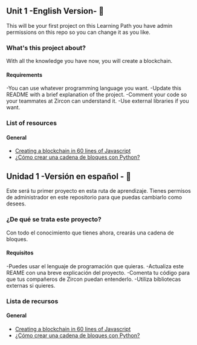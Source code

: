 ## Unit 1 -English Version- 🚀

This will be your first project on this Learning Path you have admin permissions on this repo so you can change it as you like. 

### What's this project about?

With all the knowledge you have now, you will create a blockchain. 

#### Requirements 

-You can use whatever programming language you want. 
-Update this README with a brief explanation of the project. 
-Comment your code so your teammates at Zircon can understand it. 
-Use external libraries if you want. 

### List of resources

#### General

- [Creating a blockchain in 60 lines of Javascript](https://dev.to/freakcdev297/creating-a-blockchain-in-60-lines-of-javascript-5fka)
- [¿Cómo crear una cadena de bloques con Python?](https://geekflare.com/es/create-a-blockchain-with-python/#:~:text=Creando%20la%20clase%20Block,que%20Blockchain%20cree%20transacciones%20seguras.)

## Unidad 1 -Versión en español - 🚀

Este será tu primer proyecto en esta ruta de aprendizaje. Tienes permisos de administrador en este repositorio para que puedas cambiarlo como desees.

### ¿De qué se trata este proyecto?

Con todo el conocimiento que tienes ahora, crearás una cadena de bloques.

#### Requisitos

-Puedes usar el lenguaje de programación que quieras.
-Actualiza este REAME con una breve explicación del proyecto.
-Comenta tu código para que tus compañeros de Zircon puedan entenderlo.
-Utiliza bibliotecas externas si quieres.

### Lista de recursos

#### General

- [Creating a blockchain in 60 lines of Javascript](https://dev.to/freakcdev297/creating-a-blockchain-in-60-lines-of-javascript-5fka)
- [¿Cómo crear una cadena de bloques con Python?](https://geekflare.com/es/create-a-blockchain-with-python/#:~:text=Creando%20la%20clase%20Block,que%20Blockchain%20cree%20transacciones%20seguras.)

